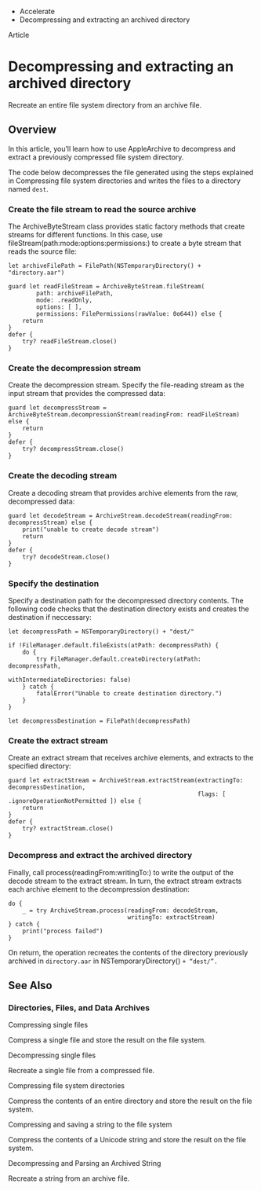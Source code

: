

- Accelerate
-  Decompressing and extracting an archived directory 

Article

# Decompressing and extracting an archived directory

Recreate an entire file system directory from an archive file.

## Overview

In this article, you’ll learn how to use AppleArchive to decompress and extract a previously compressed file system directory.

The code below decompresses the file generated using the steps explained in Compressing file system directories and writes the files to a directory named `dest`.

### Create the file stream to read the source archive

The ArchiveByteStream class provides static factory methods that create streams for different functions. In this case, use fileStream(path:mode:options:permissions:) to create a byte stream that reads the source file:

```
let archiveFilePath = FilePath(NSTemporaryDirectory() + "directory.aar")

guard let readFileStream = ArchiveByteStream.fileStream(
        path: archiveFilePath,
        mode: .readOnly,
        options: [ ],
        permissions: FilePermissions(rawValue: 0o644)) else {
    return
}
defer {
    try? readFileStream.close()
}
```

### Create the decompression stream

Create the decompression stream. Specify the file-reading stream as the input stream that provides the compressed data:

```
guard let decompressStream = ArchiveByteStream.decompressionStream(readingFrom: readFileStream) else {
    return
}
defer {
    try? decompressStream.close()
}
```

### Create the decoding stream

Create a decoding stream that provides archive elements from the raw, decompressed data:

```
guard let decodeStream = ArchiveStream.decodeStream(readingFrom: decompressStream) else {
    print("unable to create decode stream")
    return
}
defer {
    try? decodeStream.close()
}
```

### Specify the destination

Specify a destination path for the decompressed directory contents. The following code checks that the destination directory exists and creates the destination if neccessary:

```
let decompressPath = NSTemporaryDirectory() + "dest/"

if !FileManager.default.fileExists(atPath: decompressPath) {
    do {
        try FileManager.default.createDirectory(atPath: decompressPath,
                                                withIntermediateDirectories: false)
    } catch {
        fatalError("Unable to create destination directory.")
    }
}

let decompressDestination = FilePath(decompressPath)
```

### Create the extract stream

Create an extract stream that receives archive elements, and extracts to the specified directory:

```
guard let extractStream = ArchiveStream.extractStream(extractingTo: decompressDestination,
                                                      flags: [ .ignoreOperationNotPermitted ]) else {
    return
}
defer {
    try? extractStream.close()
}
```

### Decompress and extract the archived directory

Finally, call process(readingFrom:writingTo:) to write the output of the decode stream to the extract stream. In turn, the extract stream extracts each archive element to the decompression destination:

```
do {
    _ = try ArchiveStream.process(readingFrom: decodeStream,
                                  writingTo: extractStream)
} catch {
    print("process failed")
}
```

On return, the operation recreates the contents of the directory previously archived in `directory.aar` in NSTemporaryDirectory() `+ “dest/”.`

## See Also

### Directories, Files, and Data Archives

Compressing single files

Compress a single file and store the result on the file system.

Decompressing single files

Recreate a single file from a compressed file.

Compressing file system directories

Compress the contents of an entire directory and store the result on the file system.

Compressing and saving a string to the file system

Compress the contents of a Unicode string and store the result on the file system.

Decompressing and Parsing an Archived String

Recreate a string from an archive file.

